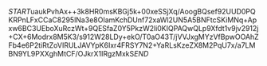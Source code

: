 $START$uaukPvhAx++3k8HR0msKBGj5k+00xeSSjXq/AoogBQsef92UUD0PQKRPnLFxCCaC8295lNa3e8OIamKchDUnf72xaWl2UN5A5BNFtcSKiMNq+Apxw6BC3UEboXuRczWt+9QESfaZ0Y5PkzW2li0KIQPAQwQLp9Xfdt1v9jv2912j+CX+6Modrx8M5K3/s912W28LDy+ekO/T0aO43T/jVVJxgMYzVfBpwOOAhZFb4e6P2tiRtZoVIRULJAVYpK6Ixr4FRSY7N2+YaRLsKzeZX8M2PqU7x/a7LMBN9YL9PXXghMtCF/OJkrX1IRgzMxkS$END$